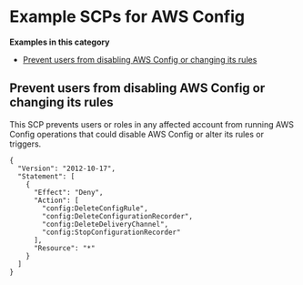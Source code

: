 # Example SCPs for AWS Config<a name="orgs_manage_policies_scps_examples_config"></a>

****Examples in this category****
+ [Prevent users from disabling AWS Config or changing its rules](#example_config_1)

## Prevent users from disabling AWS Config or changing its rules<a name="example_config_1"></a>

This SCP prevents users or roles in any affected account from running AWS Config operations that could disable AWS Config or alter its rules or triggers\.

```
{
  "Version": "2012-10-17",
  "Statement": [
    {
      "Effect": "Deny",
      "Action": [
        "config:DeleteConfigRule",
        "config:DeleteConfigurationRecorder",
        "config:DeleteDeliveryChannel",
        "config:StopConfigurationRecorder"
      ],
      "Resource": "*"
    }
  ]
}
```